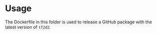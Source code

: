 # Usage

The Dockerfile in this folder is used to release a GitHub package with the latest version of `tf2d2`.
